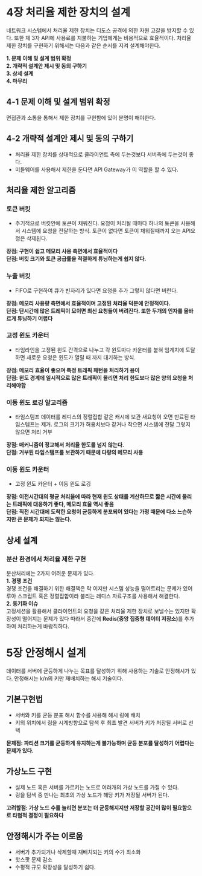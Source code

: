 # 4장 처리율 제한 장치의 설계

네트워크 시스템에서 처리율 제한 장치는 디도스 공격에 의한 자원 고갈을 방지할 수 있다. 또한 제 3자 API에 사용료를 지불하는 기업에게는 비용적으로 효율적이다. 처리율 제한 장치를 구현하기 위해서는 다음과 같은 순서를 지켜 설계해야한다.

<strong>1. 문제 이해 및 설계 범위 확정<br></strong>
<strong>2. 개략적 설계안 제시 및 동의 구하기<br></strong>
<strong>3. 상세 설계<br></strong>
<strong>4. 마무리<br></strong>


## 4-1 문제 이해 및 설계 범위 확정
면접관과 소통을 통해서 제한 장치를 구현함에 있어 분명이 해야한다. 

## 4-2 개략적 설계안 제시 및 동의 구하기 
- 처리율 제한 장치를 상대적으로 클라이언트 측에 두는것보다 서버측에 두는것이 좋다.
- 미들웨어를 사용해서 제한을 둔다면 API Gateway가 이 역할을 할 수 있다. 

## 처리율 제한 알고리즘
### 토큰 버킷
- 주기적으로 버킷안에 토큰이 채워진다. 요청이 처리될 때마다 하나의 토큰을 사용해서 시스템에 요청을 전달하는 방식. 토큰이 없다면 토큰이 채워질때까지 오는 API요청은 삭제된다. <br>

<strong>장점: 구현이 쉽고 메모리 사용 측면에서 효율적이다<br></strong>
<strong>단점: 버킷 크기와 토큰 공급률을 적절하게 튜닝하는게 쉽지 않다.</strong>

### 누출 버킷
- FIFO로 구현하여 큐가 빈자리가 있다면 요청을 추가 그렇지 않다면 버린다.<br>

<strong>장점: 메모리 사용량 측면에서 효율적이며 고정된 처리율 덕분에 안정적이다.</br></strong>
<strong>단점: 단시간에 많은 트레픽이 모이면 최신 요청들이 버려진다. 또한 두개의 인자를 올바르게 튜닝하기 어렵다</strong>

### 고정 윈도 카운터
- 타임라인을 고정된 윈도 간격으로 나누고 각 윈도마다 카운터를 붙혀 임계치에 도달하면 새로운 요청은 윈도가 열릴 때 까지 대기하는 방식.<br>

<strong>장점: 메모리 효율이 좋으며 특정 트래픽 패턴을 처리하기 용이<br></strong>
<strong>단점: 윈도 경계에 일시적으로 많은 트래픽이 몰리면 처리 한도보다 많은 양의 요청을 처리해야함</strong>

### 이동 윈도 로깅 알고리즘
- 타임스탬프 데이터를 레디스의 정렬집합 같은 캐시에 보관 새요청이 오면 만료된 타임스템프는 제거. 로그의 크기가 허용치보다 같거나 작으면 시스템에 전달 그렇지 않으면 처리 거부 <br>

<strong>장점: 매커니즘이 정교해서 처리율 한도를 넘지 않는다.<br></strong>
<strong>단점: 거부된 타임스탬프를 보관하기 때문에 다량의 메모리 사용</strong>
### 이동 윈도 카운터
- 고정 윈도 카운터 + 이동 윈도 로깅<br>

<strong>장점: 이전시간대의 평균 처리율에 따라 현재 윈도 상태를 계산하므로 짧은 시간에 물리는 트래픽에 대응하기 좋다, 메모리 효울 역시 좋음<br></strong>
<strong>단점: 직전 시간대에 도착한 요청이 균등하게 분포되어 있다는 가정 때문에 다소 느슨하지만 큰 문제가 되지는 않는다.</strong>

## 상세 설계

### 분산 환경에서 처리율 제한 구현
분산처리에는 2가지 어려운 문제가 있다.<br>
<strong>1. 경쟁 조건 <br></strong>
경쟁 조건을 해결하기 위한 해결책은 락 이지만 시스템 성능을 떨어트리는 문제가 있어 루아 스크립트 혹은 정렬집합이라 불리는 레디스 자료구조를 사용해서 해결한다.<br>
<strong>2. 동기화 이슈 <br></strong>
고정세션을 활용해서 클라이언트의 요청을 같은 처리율 제한 장치로 보낼수는 있지만 확장성이 떨어지는 문제가 있다 따라서 중간에 <strong>Redis(중앙 집중형 데이터 저장소)</strong>를 추가하여 처리하는게 바람직하다.

# 5장 안정해시 설계 
데이터를 서버에 균등하게 나누는 목표를 달성하기 위해 사용하는 기술로 안정해시가 있다. 안정해시는 k/n의 키만 재배치하는 해시 기술이다.
## 기본구현법
- 서버와 키를 균등 분포 해시 함수를 사용해 해시 링에 배치
- 키의 위치에서 링을 시계방향으로 탐색 후 최초 발견 서버가 키가 저장될 서버로 선택<br>

<strong>문제점: 파티션 크기를 균등하게 유지하는게 불가능하며 균등 분포를 달성하기 어렵다는 문제가 있다.</strong>

## 가상노드 구현
- 실제 노드 혹은 서버를 가르키는 노드로 여러개의 가상 노드를 가질 수 있다.
- 링을 탐색 중 만나는 최초의 가상 노드가 해당 키가 저장될 서버가 된다.<br>

<strong>고려할점: 가상 노드 수를 늘리면 분포는 더 균등해지지만 저장할 공간이 많이 필요함으로 타협적 결정이 필요하다</strong>

## 안정해시가 주는 이로움
- 서버가 추가되거나 삭제할때 재배치되는 키의 수가 최소화
- 핫스팟 문제 감소
- 수평적 규모 확장성을 달성하기 쉽다.